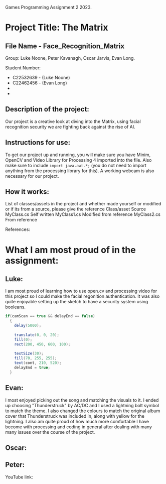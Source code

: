 Games Programming Assignment 2 2023. 

# Project Title: The Matrix
## File Name - Face_Recognition_Matrix

Group: Luke Noone, Peter Kavanagh, Oscar Jarvis, Evan Long.

Student Number: 
- C22532639 - (Luke Noone)
- C22462456 - (Evan Long)
- 
- 

## Description of the project:
Our project is a creative look at diving into the Matrix, using facial recognition security we are fighting back against the rise of AI. 

## Instructions for use:
To get our project up and running, you will make sure you have Minim, OpenCV and Video Library for Processing 4 imported into the file. Also make sure to include ```import java.awt.*;``` (you do not need to import anything from the processing library for this). A working webcam is also necessary for our project. 

## How it works:

List of classes/assets in the project and whether made yourself or modified or if its from a source, please give the reference
Class/asset	Source
MyClass.cs	Self written
MyClass1.cs	Modified from reference
MyClass2.cs	From reference


References:

# What I am most proud of in the assignment:
## Luke:
I am most proud of learning how to use open.cv and processing video for this project so I could make the facial regonition authentication. It was also quite enjoyable setting up the sketch to have a security system using booleans. 
```Java
if(camScan == true && delayEnd == false)
  {
    delay(5000);
    
    translate(0, 0, 20);
    fill(0);
    rect(200, 450, 600, 100);
    
    textSize(30);
    fill(70, 255, 255);
    text(cont, 210, 520);
    delayEnd = true;
  }
```

## Evan:
I most enjoyed picking out the song and matching the visuals to it. I ended up choosing "Thunderstruck" by AC/DC and I used a lightning bolt symbol to match the theme. I also changed the colours to match the original album cover that Thunderstruck was included in, along with yellow for the lightning.
I also am quite proud of how much more comfortable I have become with processing and coding in general after dealing with many many issues over the course of the project. 

## Oscar:

## Peter:




YouTube link:


